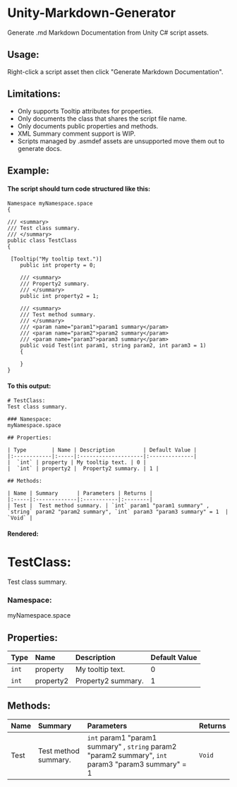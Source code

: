 # Unity-Markdown-Generator
Generate .md Markdown Documentation from Unity C# script assets.

## Usage:

Right-click a script asset then click "Generate Markdown Documentation".

## Limitations:

- Only supports Tooltip attributes for properties.
- Only documents the class that shares the script file name.
- Only documents public properties and methods.
- XML Summary comment support is WIP.
- Scripts managed by .asmdef assets are unsupported move them out to generate docs.

## Example:

#### The script should turn code structured like this:
```
Namespace myNamespace.space
{

/// <summary>
/// Test class summary.
/// </summary>
public class TestClass
{

 [Tooltip("My tooltip text.")]
    public int property = 0;

    /// <summary>
    /// Property2 summary.
    /// </summary>
    public int property2 = 1;

    /// <summary>
    /// Test method summary.
    /// </summary>
    /// <param name="param1">param1 summary</param>
    /// <param name="param2">param2 summary</param>
    /// <param name="param3">param3 summary</param>
    public void Test(int param1, string param2, int param3 = 1)
    {

    }
}
```

#### To this output:

```
# TestClass:
Test class summary.

### Namespace:
myNamespace.space

## Properties:

| Type        | Name | Description         | Default Value |
|:------------|:-----|:--------------------|:--------------|
|  `int` | property | My tooltip text. | 0 |
|  `int` | property2 |  Property2 summary. | 1 |

## Methods:

| Name | Summary      | Parameters | Returns |
|:-----|:-------------|:-----------|:--------|
| Test |  Test method summary. | `int` param1 "param1 summary" , `string` param2 "param2 summary", `int` param3 "param3 summary" = 1  | `Void` |
```

#### Rendered:

# TestClass:
Test class summary.

### Namespace:
myNamespace.space

## Properties:

| Type        | Name | Description         | Default Value |
|:------------|:-----|:--------------------|:--------------|
|  `int` | property | My tooltip text. | 0 |
|  `int` | property2 |  Property2 summary. | 1 |

## Methods:

| Name | Summary      | Parameters | Returns |
|:-----|:-------------|:-----------|:--------|
| Test |  Test method summary. | `int` param1 "param1 summary" , `string` param2 "param2 summary", `int` param3 "param3 summary" = 1  | `Void` |
